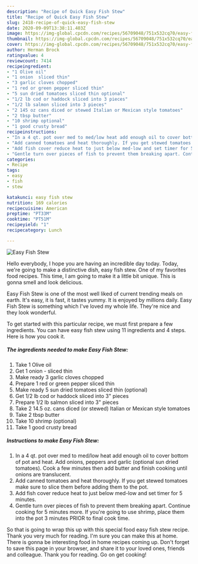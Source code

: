```yaml
---
description: "Recipe of Quick Easy Fish Stew"
title: "Recipe of Quick Easy Fish Stew"
slug: 2418-recipe-of-quick-easy-fish-stew
date: 2020-09-09T13:38:11.403Z
image: https://img-global.cpcdn.com/recipes/56709048/751x532cq70/easy-fish-stew-recipe-main-photo.jpg
thumbnail: https://img-global.cpcdn.com/recipes/56709048/751x532cq70/easy-fish-stew-recipe-main-photo.jpg
cover: https://img-global.cpcdn.com/recipes/56709048/751x532cq70/easy-fish-stew-recipe-main-photo.jpg
author: Herman Brock
ratingvalue: 4
reviewcount: 7414
recipeingredient:
- "1 Olive oil"
- "1 onion  sliced thin"
- "3 garlic cloves chopped"
- "1 red or green pepper sliced thin"
- "5 sun dried tomatoes sliced thin optional"
- "1/2 lb cod or haddock sliced into 3 pieces"
- "1/2 lb salmon sliced into 3 pieces"
- "2 145 oz cans diced or stewed Italian or Mexican style tomatoes"
- "2 tbsp butter"
- "10 shrimp optional"
- "1 good crusty bread"
recipeinstructions:
- "In a 4 qt. pot over med to med/low heat add enough oil to cover bottom of pot and heat. Add onions, peppers and garlic (optional sun dried tomatoes). Cook a few minutes then add butter and finish cooking until onions are translucent."
- "Add canned tomatoes and heat thoroughly. If you get stewed tomatoes make sure to slice them before adding them to the pot."
- "Add fish cover reduce heat to just below med-low and set timer for 5 minutes."
- "Gentle turn over pieces of fish to prevent them breaking apart. Continue cooking for 5 minutes more. If you&#39;re going to use shrimp, place them into the pot 3 minutes PRIOR to final cook time."
categories:
- Recipe
tags:
- easy
- fish
- stew

katakunci: easy fish stew 
nutrition: 169 calories
recipecuisine: American
preptime: "PT33M"
cooktime: "PT51M"
recipeyield: "1"
recipecategory: Lunch

---
```



![Easy Fish Stew](https://img-global.cpcdn.com/recipes/56709048/751x532cq70/easy-fish-stew-recipe-main-photo.jpg)

Hello everybody, I hope you are having an incredible day today. Today, we're going to make a distinctive dish, easy fish stew. One of my favorites food recipes. This time, I am going to make it a little bit unique. This is gonna smell and look delicious.

Easy Fish Stew is one of the most well liked of current trending meals on earth. It's easy, it is fast, it tastes yummy. It is enjoyed by millions daily. Easy Fish Stew is something which I've loved my whole life. They're nice and they look wonderful.




To get started with this particular recipe, we must first prepare a few ingredients. You can have easy fish stew using 11 ingredients and 4 steps. Here is how you cook it.

<!--inarticleads1-->

##### The ingredients needed to make Easy Fish Stew:

1. Take 1 Olive oil
1. Get 1 onion - sliced thin
1. Make ready 3 garlic cloves chopped
1. Prepare 1 red or green pepper sliced thin
1. Make ready 5 sun dried tomatoes sliced thin (optional)
1. Get 1/2 lb cod or haddock sliced into 3&#34; pieces
1. Prepare 1/2 lb salmon sliced into 3&#34; pieces
1. Take 2 14.5 oz. cans diced (or stewed) Italian or Mexican style tomatoes
1. Take 2 tbsp butter
1. Take 10 shrimp (optional)
1. Take 1 good crusty bread




<!--inarticleads2-->

##### Instructions to make Easy Fish Stew:

1. In a 4 qt. pot over med to med/low heat add enough oil to cover bottom of pot and heat. Add onions, peppers and garlic (optional sun dried tomatoes). Cook a few minutes then add butter and finish cooking until onions are translucent.
1. Add canned tomatoes and heat thoroughly. If you get stewed tomatoes make sure to slice them before adding them to the pot.
1. Add fish cover reduce heat to just below med-low and set timer for 5 minutes.
1. Gentle turn over pieces of fish to prevent them breaking apart. Continue cooking for 5 minutes more. If you&#39;re going to use shrimp, place them into the pot 3 minutes PRIOR to final cook time.




So that is going to wrap this up with this special food easy fish stew recipe. Thank you very much for reading. I'm sure you can make this at home. There is gonna be interesting food in home recipes coming up. Don't forget to save this page in your browser, and share it to your loved ones, friends and colleague. Thank you for reading. Go on get cooking!
